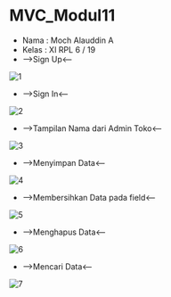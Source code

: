 # MVC_Modul11
* Nama          : Moch Alauddin A
* Kelas         : XI RPL 6 / 19
* -->Sign Up<--

![1](https://cloud.githubusercontent.com/assets/22111021/25731145/e3d49908-316d-11e7-8fab-9bd9c1e273c4.PNG)

* -->Sign In<--

![2](https://cloud.githubusercontent.com/assets/22111021/25731147/e40b0830-316d-11e7-95b7-239eed488f56.PNG)

* -->Tampilan Nama dari Admin Toko<--

![3](https://cloud.githubusercontent.com/assets/22111021/25731149/e42004b0-316d-11e7-815d-a67eeb763e7a.PNG)

* -->Menyimpan Data<--

![4](https://cloud.githubusercontent.com/assets/22111021/25731151/e423de82-316d-11e7-9e4c-5365d00b848d.PNG)

* -->Membersihkan Data pada field<--

![5](https://cloud.githubusercontent.com/assets/22111021/25731150/e4212926-316d-11e7-82c1-4319d658665c.PNG)

* -->Menghapus Data<--

![6](https://cloud.githubusercontent.com/assets/22111021/25731153/e425d9c6-316d-11e7-8ba1-195c0c88c295.PNG)

* -->Mencari Data<--

![7](https://cloud.githubusercontent.com/assets/22111021/25731152/e425120c-316d-11e7-9b68-aa5971ae91a9.PNG)
